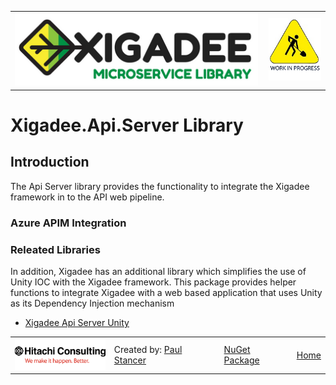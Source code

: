 <table>
<tr>
<td width="80%"><a href="../../README.md"><img src="../../docs/X2a.png" alt="Xigadee"></a></td>
<td width = "*" align="right"><img src="../../docs/smallWIP.jpg" alt="Sorry, I'm still working here" height="100"></td>
</tr>
</table>

# Xigadee.Api.Server Library

## Introduction

The Api Server library provides the functionality to integrate the Xigadee framework in to the API web pipeline.


### Azure APIM Integration

### Releated Libraries
In addition, Xigadee has an additional library which simplifies the use of Unity IOC with the Xigadee framework.
This package provides helper functions to integrate Xigadee with a web based application that uses Unity as its Dependency Injection mechanism
* [Xigadee Api Server Unity](../../Xigadee.Api.Server.Unity/_docs/Introduction.md) 




<table>
<tr> 
<td><a href="http://www.hitachiconsulting.com"><img src="../../docs/hitachi.png" alt="Hitachi Consulting" height="50"/></a></td> 
  <td>Created by: <a href="http://github.com/paulstancer">Paul Stancer</a></td>
  <td><a href="https://www.nuget.org/packages/Xigadee.Api.Server">NuGet Package</a></td>
  <td><a href="../../README.md">Home</a></td>
</tr>
</table>
